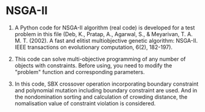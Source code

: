 # NSGA-II
1. A Python code for NSGA-II algorithm (real code) is developed for a test problem in this file (Deb, K., Pratap, A., Agarwal, S., & Meyarivan, T. A. M. T. (2002). A fast and elitist multiobjective genetic algorithm: NSGA-II. IEEE transactions on evolutionary computation, 6(2), 182-197).

2. This code can solve multi-objective programming of any number of objects with constraints. Before using, you need to modify the "problem" function and corresponding parameters.

3. In this code, SBX crossover operation incorporating boundary constraint and polynomial mutation including boundary constraint are used. And in the nondomination sorting and calculation of crowding distance, the nomalisation value of constraint violation is considered.
